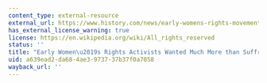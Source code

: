 ```yaml
---
content_type: external-resource
external_url: https://www.history.com/news/early-womens-rights-movement-beyond-suffrage
has_external_license_warning: true
license: https://en.wikipedia.org/wiki/All_rights_reserved
status: ''
title: "Early Women\u2019s Rights Activists Wanted Much More than Suffrage"
uid: a639ead2-da68-4ae3-9737-37b37f0a7058
wayback_url: ''
---
```

